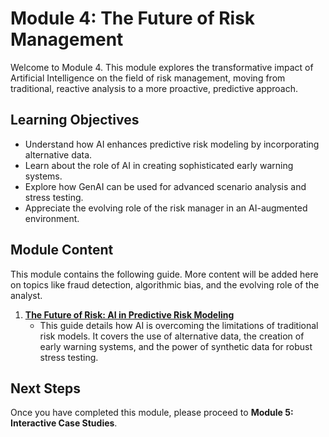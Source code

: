 # Module 4: The Future of Risk Management

Welcome to Module 4. This module explores the transformative impact of Artificial Intelligence on the field of risk management, moving from traditional, reactive analysis to a more proactive, predictive approach.

## Learning Objectives
- Understand how AI enhances predictive risk modeling by incorporating alternative data.
- Learn about the role of AI in creating sophisticated early warning systems.
- Explore how GenAI can be used for advanced scenario analysis and stress testing.
- Appreciate the evolving role of the risk manager in an AI-augmented environment.

## Module Content

This module contains the following guide. More content will be added here on topics like fraud detection, algorithmic bias, and the evolving role of the analyst.

1.  **[The Future of Risk: AI in Predictive Risk Modeling](./01_AI_in_Predictive_Risk_Modeling.md)**
    - This guide details how AI is overcoming the limitations of traditional risk models. It covers the use of alternative data, the creation of early warning systems, and the power of synthetic data for robust stress testing.

## Next Steps
Once you have completed this module, please proceed to **Module 5: Interactive Case Studies**.
